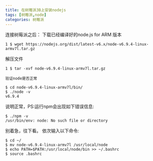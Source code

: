 ```yaml
---
title: 在树莓派3B上安装nodejs
tags: [树莓派,node]
categories: 树莓派
---
```

连接树莓派之后：
下载已经编译好的node.js for ARM 版本
```
1 $ wget https://nodejs.org/dist/latest-v6.x/node-v6.9.4-linux-armv7l.tar.gz
```
解压文件
```
1 $ tar -xvf node-v6.9.4-linux-armv7l.tar.gz

验证node是否正常

$ cd node-v6.9.4-linux-armv7l/bin/
$ ./node -v
v6.9.4
```
说明正常，PS:运行npm会出现如下错误信息:
```
$ ./npm -v
/usr/bin/env: node: No such file or directory
```
别着急，往下看。
依次输入以下命令:
```
$ cd ~/
$ mv node-v6.9.4-linux-armv7l /usr/local/node
$ echo PATH=$PATH:/usr/local/node/bin >> ~/.bashrc
$ source .bashrc
```